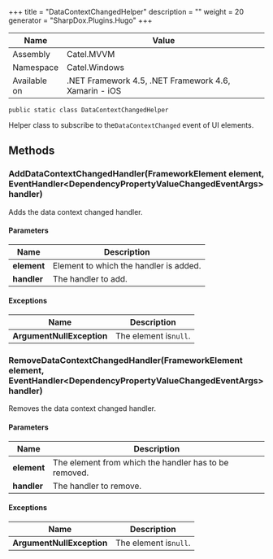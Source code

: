

+++
title = "DataContextChangedHelper" 
description = ""
weight = 20
generator = "SharpDox.Plugins.Hugo"
+++

Name|Value
---|---
Assembly|Catel.MVVM
Namespace|Catel.Windows
Available on|.NET Framework 4.5, .NET Framework 4.6, Xamarin - iOS

```
public static class DataContextChangedHelper
```

Helper class to subscribe to the`DataContextChanged` event of UI elements.

## Methods

### AddDataContextChangedHandler(FrameworkElement element, EventHandler&lt;DependencyPropertyValueChangedEventArgs&gt; handler)

Adds the data context changed handler.

#### Parameters

Name|Description
---|---
**element**|Element to which the handler is added.
**handler**|The handler to add.

#### Exceptions

Name|Description
---|---
**ArgumentNullException**|The element is`null`.

### RemoveDataContextChangedHandler(FrameworkElement element, EventHandler&lt;DependencyPropertyValueChangedEventArgs&gt; handler)

Removes the data context changed handler.

#### Parameters

Name|Description
---|---
**element**|The element from which the handler has to be removed.
**handler**|The handler to remove.

#### Exceptions

Name|Description
---|---
**ArgumentNullException**|The element is`null`.

